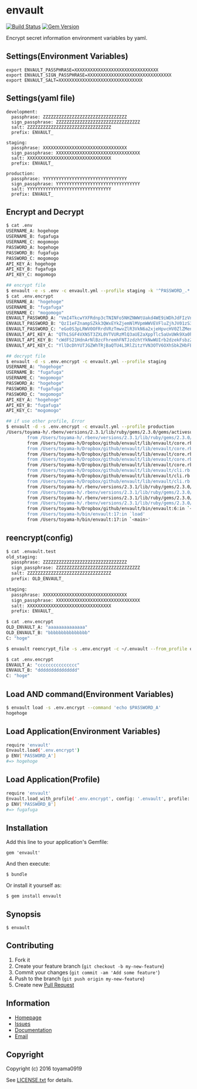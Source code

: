 # envault
[![Build Status](https://secure.travis-ci.org/toyama0919/envault.png?branch=master)](http://travis-ci.org/toyama0919/envault)
[![Gem Version](https://badge.fury.io/rb/envault.svg)](http://badge.fury.io/rb/envault)

Encrypt secret information environment variables by yaml.

## Settings(Environment Variables)
```
export ENVAULT_PASSPHRASE=XXXXXXXXXXXXXXXXXXXXXXXXXXXXXXXX
export ENVAULT_SIGN_PASSPHRASE=XXXXXXXXXXXXXXXXXXXXXXXXXXXXXXXX
export ENVAULT_SALT=XXXXXXXXXXXXXXXXXXXXXXXXXXXXXXXX
```

## Settings(yaml file)
```
development:
  passphrase: ZZZZZZZZZZZZZZZZZZZZZZZZZZZZZZZZ
  sign_passphrase: ZZZZZZZZZZZZZZZZZZZZZZZZZZZZZZZZ
  salt: ZZZZZZZZZZZZZZZZZZZZZZZZZZZZZZZZ
  prefix: ENVAULT_

staging:
  passphrase: XXXXXXXXXXXXXXXXXXXXXXXXXXXXXXXX
  sign_passphrase: XXXXXXXXXXXXXXXXXXXXXXXXXXXXXXXX
  salt: XXXXXXXXXXXXXXXXXXXXXXXXXXXXXXXX
  prefix: ENVAULT_

production:
  passphrase: YYYYYYYYYYYYYYYYYYYYYYYYYYYYYYYY
  sign_passphrase: YYYYYYYYYYYYYYYYYYYYYYYYYYYYYYYY
  salt: YYYYYYYYYYYYYYYYYYYYYYYYYYYYYYYY
  prefix: ENVAULT_
```

## Encrypt and Decrypt
```bash
$ cat .env
USERNAME_A: hogehoge
USERNAME_B: fugafuga
USERNAME_C: mogomogo
PASSWORD_A: hogehoge
PASSWORD_B: fugafuga
PASSWORD_C: mogomogo
API_KEY_A: hogehoge
API_KEY_B: fugafuga
API_KEY_C: mogomogo

## encrypt file
$ envault -e -s .env -c envault.yml --profile staging -k '^PASSWORD_.*' '^API_KEY_.*' > .env.encrypt
$ cat .env.encrypt
USERNAME_A: "hogehoge"
USERNAME_B: "fugafuga"
USERNAME_C: "mogomogo"
ENVAULT_PASSWORD_A: "VmI4TkcwYXFRdnp3cTNINFo5NHZNWWtUakd4WE9iWDhJdFIzVnQydXlMaz0tLU5CS2JONW1FalorMGxsOGxUYmpXUFE9PQ==--3e301c251f5a7cf0e6280daa3bc14cc04c2cbff492758028c9e5fd6ddc72660e"
ENVAULT_PASSWORD_B: "QzI1eFZnampSZkk3QWxEYkZjemNlMVpmWWVEVFluZjhJV01zS3JKNUlvST0tLUNvWDdNWVFGMUMwVGEvaTNFMkJVU2c9PQ==--d58c39f5e71b382f2d2778e8c02c58339ed330e0dc31067ed6544fcb94397700"
ENVAULT_PASSWORD_C: "eGo0S3pLRWV0OFRrdVRzTmwvZlR3VkN6a2xjeHpvcHV0ZlZMenNOUm1Wbz0tLS80WjFuRzQrQ29uSU5SbDBSOGUyRlE9PQ==--7c2342c9533b70af50be5cf1dd12aa66f595263ea4c8aa347b185a7a8e57fb3c"
ENVAULT_API_KEY_A: "QThLSGF4VXNST3ZXL0VTVURzMlQ3aUE2aXppTlc5aUxUWk9Xa0hXS25NYz0tLTAxWlI0OU0zdnZXUG1MdmtYY2FZK0E9PQ==--fff50bafac593d6c50da369f1e040e0f6db8623299078ccda029bbeed12a93c7"
ENVAULT_API_KEY_B: "cWdFS21HdnArNlBzcFhremhFNTJzdzhtYkNwWUIrb2dzekFsbzZxQjRsQT0tLWZUZTdpYW1Bc2xqRXcvMjB4eDRNc1E9PQ==--edb6d0bace9f1cd4c9eeef0a9289d43fd6724625e601aa46e9ebb12f6405efb6"
ENVAULT_API_KEY_C: "YllDcDhYUTJGZWhTRjBaQTU4L3RlZitzYVN3OTV6OXhSbkZHbFBWaWF3cz0tLVo1MGFZVkNWQ3g2UXdwRlBFaW43MWc9PQ==--fd0642530754f235856f9ebba252bb34156666498433e05c2ce29573aad6ec69"

## decrypt file
$ envault -d -s .env.encrypt -c envault.yml --profile staging
USERNAME_A: "hogehoge"
USERNAME_B: "fugafuga"
USERNAME_C: "mogomogo"
PASSWORD_A: "hogehoge"
PASSWORD_B: "fugafuga"
PASSWORD_C: "mogomogo"
API_KEY_A: "hogehoge"
API_KEY_B: "fugafuga"
API_KEY_C: "mogomogo"

## if use other profile, Error
$ envault -d -s .env.encrypt -c envault.yml --profile production                                                                                            1 ↵
/Users/toyama-h/.rbenv/versions/2.3.1/lib/ruby/gems/2.3.0/gems/activesupport-4.2.5/lib/active_support/message_verifier.rb:49:in `verify': ActiveSupport::MessageVerifier::InvalidSignature (ActiveSupport::MessageVerifier::InvalidSignature)
        from /Users/toyama-h/.rbenv/versions/2.3.1/lib/ruby/gems/2.3.0/gems/activesupport-4.2.5/lib/active_support/message_encryptor.rb:64:in `decrypt_and_verify'
        from /Users/toyama-h/Dropbox/github/envault/lib/envault/core.rb:51:in `block in decrypt_process'
        from /Users/toyama-h/Dropbox/github/envault/lib/envault/core.rb:49:in `each'
        from /Users/toyama-h/Dropbox/github/envault/lib/envault/core.rb:49:in `map'
        from /Users/toyama-h/Dropbox/github/envault/lib/envault/core.rb:49:in `decrypt_process'
        from /Users/toyama-h/Dropbox/github/envault/lib/envault/core.rb:44:in `decrypt_yaml'
        from /Users/toyama-h/Dropbox/github/envault/lib/envault/cli.rb:74:in `block in decrypt_file'
        from /Users/toyama-h/Dropbox/github/envault/lib/envault/cli.rb:73:in `each'
        from /Users/toyama-h/Dropbox/github/envault/lib/envault/cli.rb:73:in `decrypt_file'
        from /Users/toyama-h/.rbenv/versions/2.3.1/lib/ruby/gems/2.3.0/gems/thor-0.19.1/lib/thor/command.rb:27:in `run'
        from /Users/toyama-h/.rbenv/versions/2.3.1/lib/ruby/gems/2.3.0/gems/thor-0.19.1/lib/thor/invocation.rb:126:in `invoke_command'
        from /Users/toyama-h/.rbenv/versions/2.3.1/lib/ruby/gems/2.3.0/gems/thor-0.19.1/lib/thor.rb:359:in `dispatch'
        from /Users/toyama-h/.rbenv/versions/2.3.1/lib/ruby/gems/2.3.0/gems/thor-0.19.1/lib/thor/base.rb:440:in `start'
        from /Users/toyama-h/Dropbox/github/envault/bin/envault:6:in `<top (required)>'
        from /Users/toyama-h/bin/envault:17:in `load'
        from /Users/toyama-h/bin/envault:17:in `<main>'
```

## reencrypt(config)
```bash
$ cat .envault.test
old_staging:
  passphrase: ZZZZZZZZZZZZZZZZZZZZZZZZZZZZZZZZ
  sign_passphrase: ZZZZZZZZZZZZZZZZZZZZZZZZZZZZZZZZ
  salt: ZZZZZZZZZZZZZZZZZZZZZZZZZZZZZZZZ
  prefix: OLD_ENVAULT_

staging:
  passphrase: XXXXXXXXXXXXXXXXXXXXXXXXXXXXXXXX
  sign_passphrase: XXXXXXXXXXXXXXXXXXXXXXXXXXXXXXXX
  salt: XXXXXXXXXXXXXXXXXXXXXXXXXXXXXXXX
  prefix: ENVAULT_

$ cat .env.encrypt
OLD_ENVAULT_A: "aaaaaaaaaaaaaa"
OLD_ENVAULT_B: "bbbbbbbbbbbbbbb"
C: "hoge"

$ envault reencrypt_file -s .env.encrypt -c ~/.envault --from_profile old_staging --to_profile staging --overwrite

$ cat .env.encrypt
ENVAULT_A: "ccccccccccccccc"
ENVAULT_B: "ddddddddddddddd"
C: "hoge"

```

## Load AND command(Environment Variables)
```bash
$ envault load -s .env.encrypt --command 'echo $PASSWORD_A'
hogehoge
```

## Load Application(Environment Variables)
```bash
require 'envault'
Envault.load('.env.encrypt')
p ENV['PASSWORD_A']
#=> hogehoge
```

## Load Application(Profile)
```bash
require 'envault'
Envault.load_with_profile('.env.encrypt', config: '.envault', profile: 'staging')
p ENV['PASSWORD_B']
#=> fugafuga
```

## Installation

Add this line to your application's Gemfile:

    gem 'envault'

And then execute:

    $ bundle

Or install it yourself as:

    $ gem install envault

## Synopsis

    $ envault

## Contributing

1. Fork it
2. Create your feature branch (`git checkout -b my-new-feature`)
3. Commit your changes (`git commit -am 'Add some feature'`)
4. Push to the branch (`git push origin my-new-feature`)
5. Create new [Pull Request](../../pull/new/master)

## Information

* [Homepage](https://github.com/toyama0919/envault)
* [Issues](https://github.com/toyama0919/envault/issues)
* [Documentation](http://rubydoc.info/gems/envault/frames)
* [Email](mailto:toyama0919@gmail.com)

## Copyright

Copyright (c) 2016 toyama0919

See [LICENSE.txt](../LICENSE.txt) for details.
